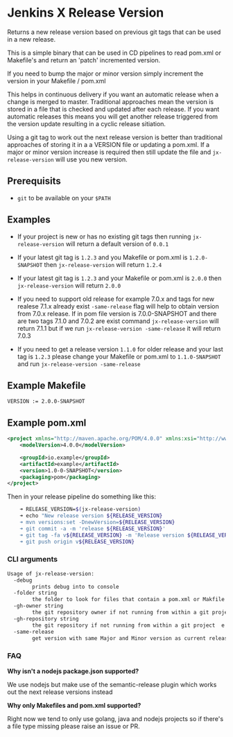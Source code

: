 # Jenkins X Release Version

Returns a new release version based on previous git tags that can be used in a new release.

This is a simple binary that can be used in CD pipelines to read pom.xml or Makefile's and return an 'patch' incremented version.

If you need to bump the major or minor version simply increment the version in your Makefile / pom.xml


This helps in continuous delivery if you want an automatic release when a change is merged to master.  Traditional approaches mean the version is stored in a file that is checked and updated after each release.  If you want automatic releases this means you will get another release triggered from the version update resulting in a cyclic release sitiation.  

Using a git tag to work out the next release version is better than traditional approaches of storing it in a a VERSION file or updating a pom.xml.  If a major or minor version increase is required then still update the file and `jx-release-version` will use you new version. 

## Prerequisits

- `git` to be available on your `$PATH`

## Examples

- If your project is new or has no existing git tags then running `jx-release-version` will return a default version of `0.0.1`

- If your latest git tag is `1.2.3` and you Makefile or pom.xml is `1.2.0-SNAPSHOT` then `jx-release-version` will return `1.2.4`

- If your latest git tag is `1.2.3` and your Makefile or pom.xml is `2.0.0` then `jx-release-version` will return `2.0.0`

- If you need to support old release for example 7.0.x and tags for new realese 7.1.x already exist `-same-release` flag  will help to obtain version from 7.0.x release. If in pom file version is 7.0.0-SNAPSHOT and there are two tags 7.1.0 and 7.0.2 are exist command `jx-release-version` will return 7.1.1 but if we run `jx-release-version -same-release` it will return 7.0.3

- If you need to get a release version `1.1.0` for older release and your last tag is `1.2.3` please change your Makefile or pom.xml to `1.1.0-SNAPSHOT` and run `jx-release-version -same-release`

## Example Makefile

```$xslt
VERSION := 2.0.0-SNAPSHOT
```

## Example pom.xml

```xml
<project xmlns="http://maven.apache.org/POM/4.0.0" xmlns:xsi="http://www.w3.org/2001/XMLSchema-instance" xsi:schemaLocation="http://maven.apache.org/POM/4.0.0 http://maven.apache.org/maven-v4_0_0.xsd">
    <modelVersion>4.0.0</modelVersion>

    <groupId>io.example</groupId>
    <artifactId>example</artifactId>
    <version>1.0-0-SNAPSHOT</version>
    <packaging>pom</packaging>
</project>
```

Then in your release pipeline do something like this:

```sh
    ➜ RELEASE_VERSION=$(jx-release-version)
    ➜ echo "New release version ${RELEASE_VERSION}
    ➜ mvn versions:set -DnewVersion=${RELEASE_VERSION}
    ➜ git commit -a -m 'release ${RELEASE_VERSION}'
    ➜ git tag -fa v${RELEASE_VERSION} -m 'Release version ${RELEASE_VERSION}'
    ➜ git push origin v${RELEASE_VERSION}
```

### CLI arguments

```sh
Usage of jx-release-version:
  -debug
    	prints debug into to console
  -folder string
    	the folder to look for files that contain a pom.xml or Makfile with the project version to bump (default ".")
  -gh-owner string
    	the git repository owner if not running from within a git project  e.g. fabric8io
  -gh-repository string
    	the git repository if not running from within a git project  e.g. fabric8
  -same-release 
        get version with same Major and Minor version as current release, added for support old releases: for example 7.0.x and tag for new realese 7.1.x already exist. With this `-same-release` argument next tag from 7.0.x will be returned          
```

### FAQ

__Why isn't a nodejs package.json supported?__

We use nodejs but make use of the semantic-release plugin which works out the next release versions instead

__Why only Makefiles and pom.xml supported?__

Right now we tend to only use golang, java and nodejs projects so if there's a file type missing please raise an issue or PR.
